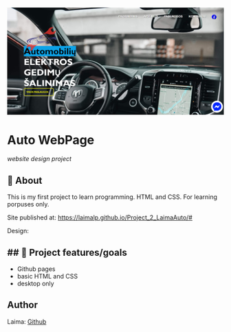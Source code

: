 ![Game start](AutoPage.png)

# Auto WebPage

_website design project_
<br>
## 🌟 About
This is my first project to learn programming. HTML and CSS. 
For learning porpuses only.

Site published at: https://laimalp.github.io/Project_2_LaimaAuto/#

Design: 

## ## 🎯 Project features/goals

-   Github  pages
-   basic HTML and CSS
-   desktop only

## Author
Laima: [Github](https://github.com/LaimaLP)
